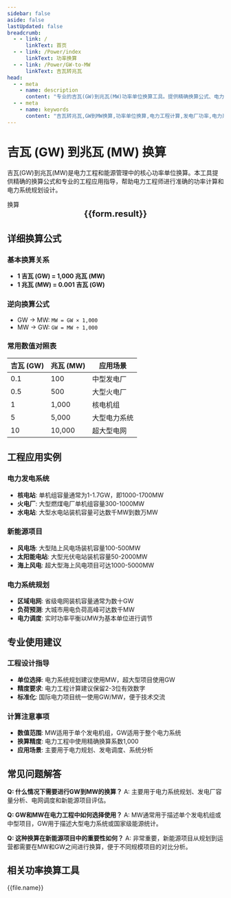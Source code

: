 ```yaml
---
sidebar: false
aside: false
lastUpdated: false
breadcrumb:
  - - link: /
      linkText: 首页
  - - link: /Power/index
      linkText: 功率换算
  - - link: /Power/GW-to-MW
      linkText: 吉瓦转兆瓦
head:
  - - meta
    - name: description
      content: "专业的吉瓦(GW)到兆瓦(MW)功率单位换算工具。提供精确换算公式、电力工程应用实例和详细技术说明，适用于发电厂、电力系统和大型工业项目的功率计算。"
  - - meta
    - name: keywords
      content: "吉瓦转兆瓦,GW到MW换算,功率单位换算,电力工程计算,发电厂功率,电力系统设计,大型工业项目,核电站功率,风电场功率,电网规划,功率换算工具,ギガワット,メガワット,電力変換"
---
```

# 吉瓦 (GW) 到兆瓦 (MW) 换算

吉瓦(GW)到兆瓦(MW)是电力工程和能源管理中的核心功率单位换算。本工具提供精确的换算公式和专业的工程应用指导，帮助电力工程师进行准确的功率计算和电力系统规划设计。

<script setup>
const seoKey = [
  '吉瓦转兆瓦', 'GW到MW换算', '功率单位换算', '电力工程计算',
  '发电厂功率', '电力系统设计', '大型工业项目', '核电站功率',
  '风电场功率', '电网规划', '功率换算工具', 'ギガワット', 'メガワット', '電力変換'
]
</script>

<script setup>
import { onMounted,reactive,inject ,ref  } from 'vue'
import { NButton,NForm ,NFormItem,NInput,NInputNumber,NSelect,NCard,useMessage ,NGrid ,NGi } from 'naive-ui'
import { defineClientComponent } from 'vitepress'
import { Power } from '../../files';
const convert = inject('convert')
const options =  [
  { "label": "吉瓦 (GW)","value": "GW" },
  { "label": "兆瓦 (MW)","value": "MW" }
];
const formRef = ref(null);
const rules = {
  number:{
    required: true,
    type: 'number',
    trigger: "blur",
    message: '请输入数字'
  },
  to:{
    required: true,
    trigger: "select",
    message: '请选择转换单位'
  },
  from:{
    required: true,
    trigger: "select",
    message: '请选择原始单位'
  }
}
const form = reactive({
  number:null,
  to:'',
  from:'',
  result:'',
  title:'吉瓦转兆瓦',
})
const convertHandler = (e) => {
   e.preventDefault();
  formRef.value?.validate((errors)=>{
    if (!errors) {
      form.result = `${form.number}${form.from} = ${convert(form.number).from(form.from).to(form.to)}${form.to}`
    }
  })
}
</script>

<n-card title="吉瓦(GW) ⇄ 兆瓦(MW) 功率换算器" embedded :bordered="false" hoverable>
  <n-form size="large" :model="form" ref='formRef' :rules="rules">
    <n-form-item label="数值"  path="number">
      <n-input-number size="large" style="width:100%" :min="0" v-model:value="form.number"   placeholder="请输入要换算的数值" />
    </n-form-item>
    <n-form-item label="从" path="from">
      <n-select  size="large" :options="options" v-model:value="form.from" placeholder="请选择原始单位" />
    </n-form-item>
    <n-form-item label="到" path="to">
      <n-select  size="large" :options="options" v-model:value="form.to" placeholder="请选择换算单位" />
    </n-form-item>
    <n-form-item>
      <n-button type="info" style="width:100%" @click="convertHandler">换算</n-button>
    </n-form-item>
  </n-form>
  <n-card  embedded :bordered="false" hoverable>
    <div  style="text-align:center;font-size:20px;">
      <strong>{{form.result}}</strong>
    </div>
  </n-card>
  <template #footer>
    <div style="display: flex; flex-wrap: wrap; gap: 8px; margin-top: 16px;">
      <span v-for="keyword in seoKey" :key="keyword" 
            style="background: #f0f0f0; padding: 4px 8px; border-radius: 4px; font-size: 12px; color: #666;">
        {{ keyword }}
      </span>
    </div>
  </template>
</n-card>

## 详细换算公式

### 基本换算关系
- **1 吉瓦 (GW) = 1,000 兆瓦 (MW)**
- **1 兆瓦 (MW) = 0.001 吉瓦 (GW)**

### 逆向换算公式
- GW → MW: `MW = GW × 1,000`
- MW → GW: `GW = MW ÷ 1,000`

### 常用数值对照表
| 吉瓦 (GW) | 兆瓦 (MW) | 应用场景 |
|-----------|-----------|----------|
| 0.1 | 100 | 中型发电厂 |
| 0.5 | 500 | 大型火电厂 |
| 1 | 1,000 | 核电机组 |
| 5 | 5,000 | 大型电力系统 |
| 10 | 10,000 | 超大型电网 |

## 工程应用实例

### 电力发电系统
- **核电站**: 单机组容量通常为1-1.7GW，即1000-1700MW
- **火电厂**: 大型燃煤电厂单机组容量300-1000MW
- **水电站**: 大型水电站装机容量可达数千MW到数万MW

### 新能源项目
- **风电场**: 大型陆上风电场装机容量100-500MW
- **太阳能电站**: 大型光伏电站装机容量50-2000MW
- **海上风电**: 超大型海上风电项目可达1000-5000MW

### 电力系统规划
- **区域电网**: 省级电网装机容量通常为数十GW
- **负荷预测**: 大城市用电负荷高峰可达数千MW
- **电力调度**: 实时功率平衡以MW为基本单位进行调节

## 专业使用建议

### 工程设计指导
- **单位选择**: 电力系统规划建议使用MW，超大型项目使用GW
- **精度要求**: 电力工程计算建议保留2-3位有效数字
- **标准化**: 国际电力项目统一使用GW/MW，便于技术交流

### 计算注意事项
- **数值范围**: MW适用于单个发电机组，GW适用于整个电力系统
- **换算精度**: 电力工程中使用精确换算系数1,000
- **应用场景**: 主要用于电力规划、发电调度、系统分析

## 常见问题解答

**Q: 什么情况下需要进行GW到MW的换算？**
A: 主要用于电力系统规划、发电厂容量分析、电网调度和新能源项目评估。

**Q: GW和MW在电力工程中如何选择使用？**
A: MW通常用于描述单个发电机组或中型项目，GW用于描述大型电力系统或国家级能源统计。

**Q: 这种换算在新能源项目中的重要性如何？**
A: 非常重要，新能源项目从规划到运营都需要在MW和GW之间进行换算，便于不同规模项目的对比分析。

## 相关功率换算工具
<n-grid x-gap="12" :cols="2">
  <n-gi v-for="(file,index) in Power" :key="index">
    <n-button
      text
      tag="a"
      :href="file.path"
      type="info"
    >
      {{file.name}}
    </n-button>
  </n-gi>
</n-grid>